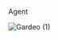 Agent

![Gardeo (1)](https://github.com/user-attachments/assets/5f3146c4-80a0-4bee-9cd6-a21d743edf3f)
